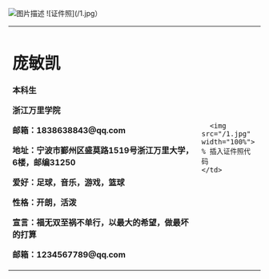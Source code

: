 ![图片描述](/1.jpg)
![证件照](/1.jpg）
<table border="0">
  <tr>
    <td width="75%">
      <h1>庞敏凯</h1>
      <p><b>本科生</b></p>
      <p><b>浙江万里学院</b></p>
      <p><b>邮箱：1838638843@qq.com</b></p>
      <p><b>地址：宁波市鄞州区盛莫路1519号浙江万里大学，6楼，邮编31250</b></p>
      <p><b>爱好：足球，音乐，游戏，篮球</b></p>
      <p><b>性格：开朗，活泼</b></p>
      <p><b>宣言：福无双至祸不单行，以最大的希望，做最坏的打算</b></p>
      <p><b>邮箱：1234567789@qq.com</b></p>
    </td>
    <td width="25%">
    
      <img src="/1.jpg" width="100%">      % 插入证件照代码
    </td>
  </tr>
</table>
